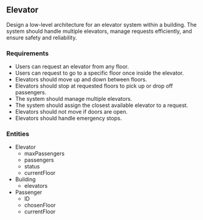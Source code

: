 ## Elevator

Design a low-level architecture for an elevator system within a building. The system should handle multiple elevators, 
manage requests efficiently, and ensure safety and reliability.

### Requirements

- Users can request an elevator from any floor.
- Users can request to go to a specific floor once inside the elevator.
- Elevators should move up and down between floors.
- Elevators should stop at requested floors to pick up or drop off passengers.
- The system should manage multiple elevators.
- The system should assign the closest available elevator to a request.
- Elevators should not move if doors are open.
- Elevators should handle emergency stops.

### Entities
- Elevator
  - maxPassengers
  - passengers
  - status
  - currentFloor
- Building
  - elevators
- Passenger
  - ID
  - chosenFloor
  - currentFloor